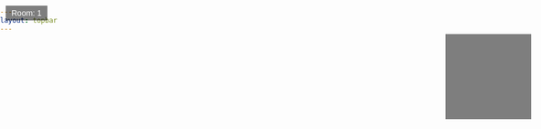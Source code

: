 ```yaml
---
layout: topbar
---
```


<html lang="en">
<head>
    <meta charset="UTF-8">
    <meta name="viewport" content="width=device-width, initial-scale=1.0">
    <title>Galeria virtual</title>
    <style>
        body, html {
            margin: 0;
            padding: 0;
            overflow: hidden;
        }
        canvas {
            display: block;
        }
        #roomIndicator {
            position: absolute;
            top: 10px;
            left: 10px;
            padding: 5px 10px;
            background-color: rgba(0, 0, 0, 0.5);
            color: white;
            font-family: Arial, sans-serif;
        }
        #minimap {
            position: absolute;
            top: 60px;
            right: 30px;
            width: 150px;
            height: 150px;
            background-color: rgba(0, 0, 0, 0.5);
        }
        #minimap canvas {
            width: 100%;
            height: 100%;
        }
    </style>
</head>
<body>
    <canvas id="gameCanvas"></canvas>
    <div id="roomIndicator">Room: 1</div>
    <div id="minimap"><canvas id="minimapCanvas"></canvas></div>
    <script>
        const canvas = document.getElementById('gameCanvas');
        const ctx = canvas.getContext('2d');
        const roomIndicator = document.getElementById('roomIndicator');
        const minimapCanvas = document.getElementById('minimapCanvas');
        const minimapCtx = minimapCanvas.getContext('2d');
        canvas.width = window.innerWidth;
        canvas.height = window.innerHeight;
        minimapCanvas.width = 150;
        minimapCanvas.height = 150;

        const map = [
  [8, 8, 8, 8, 8, 8, 8, 8, 8, 8, 8, 4, 4, 6, 4, 4, 6, 4, 6, 4, 4, 4, 6, 4],
  [8, 0, 0, 0, 0, 0, 0, 0, 0, 0, 8, 4, 0, 0, 0, 0, 0, 0, 0, 0, 0, 0, 0, 0, 4],
  [8, 0, 3, 3, 0, 0, 0, 0, 0, 8, 8, 4, 0, 0, 0, 0, 0, 0, 0, 0, 0, 0, 0, 6],
  [8, 0, 0, 3, 0, 0, 0, 0, 0, 0, 0, 0, 0, 0, 0, 0, 0, 0, 0, 0, 0, 0, 0, 6],
  [8, 0, 3, 3, 0, 0, 0, 0, 0, 8, 8, 4, 0, 0, 0, 0, 0, 0, 0, 0, 0, 0, 0, 4],
  [8, 0, 0, 0, 0, 0, 0, 0, 0, 0, 8, 4, 0, 0, 0, 0, 0, 6, 6, 6, 0, 6, 4, 6],
  [8, 8, 8, 8, 0, 8, 8, 8, 8, 8, 8, 4, 4, 4, 4, 4, 4, 6, 0, 0, 0, 0, 0, 6],
  [7, 7, 7, 7, 0, 7, 7, 7, 7, 0, 8, 0, 8, 0, 8, 0, 8, 4, 0, 4, 0, 6, 0, 6],
  [7, 7, 0, 0, 0, 0, 0, 0, 7, 8, 0, 8, 0, 8, 0, 8, 8, 6, 0, 0, 0, 0, 0, 6],
  [7, 0, 0, 0, 0, 0, 0, 0, 0, 0, 0, 0, 0, 0, 0, 0, 8, 6, 0, 0, 0, 0, 0, 4],
  [7, 0, 0, 0, 0, 0, 0, 0, 0, 0, 0, 0, 0, 0, 0, 0, 8, 6, 0, 6, 0, 6, 0, 6],
  [7, 7, 0, 0, 0, 0, 0, 0, 7, 8, 0, 8, 0, 8, 0, 8, 8, 6, 4, 6, 0, 6, 6, 6],
  [7, 7, 7, 7, 0, 7, 7, 7, 7, 8, 8, 4, 0, 6, 8, 4, 8, 3, 3, 3, 0, 3, 3, 3],
  [2, 2, 2, 2, 0, 2, 2, 2, 2, 4, 6, 4, 0, 0, 6, 0, 6, 3, 0, 0, 0, 0, 0, 3],
  [2, 2, 0, 0, 0, 0, 0, 2, 2, 4, 0, 0, 0, 0, 0, 0, 4, 3, 0, 0, 0, 0, 0, 3],
  [2, 0, 0, 0, 0, 0, 0, 0, 2, 4, 0, 0, 0, 0, 0, 0, 4, 3, 0, 0, 0, 0, 0, 3],
  [1, 0, 0, 0, 0, 0, 0, 0, 1, 4, 4, 4, 4, 4, 6, 0, 6, 3, 3, 0, 0, 0, 3, 3],
  [2, 0, 0, 0, 0, 0, 0, 0, 2, 2, 2, 1, 2, 2, 2, 6, 6, 0, 0, 5, 0, 5, 0, 5],
  [2, 2, 0, 0, 0, 0, 0, 2, 2, 2, 0, 0, 0, 2, 2, 0, 5, 0, 5, 0, 0, 0, 5, 5],
  [2, 0, 0, 0, 0, 0, 0, 0, 2, 0, 0, 0, 0, 0, 2, 5, 0, 5, 0, 5, 0, 5, 0, 5],
  [1, 0, 0, 0, 0, 0, 0, 0, 0, 0, 0, 0, 0, 0, 0, 0, 0, 0, 0, 0, 0, 0, 0, 5],
  [2, 0, 0, 0, 0, 0, 0, 0, 2, 0, 0, 0, 0, 0, 2, 5, 0, 5, 0, 5, 0, 5, 0, 5],
  [2, 2, 0, 0, 0, 0, 0, 2, 2, 2, 0, 0, 0, 2, 2, 0, 5, 0, 5, 0, 0, 0, 5, 5],
  [2, 2, 2, 2, 1, 2, 2, 2, 2, 2, 2, 1, 2, 2, 2, 5, 5, 5, 5, 5, 5, 5, 5, 5]
];


        const player = {
            x: 15,
            y: 4,
            angle: 0,
            speed: 0,
            turnSpeed: 0,
            minDistanceToWall: 0.1,
            maxDistanceToTexture: 1
        };

        const roomTextures = {
            2: 'https://raw.githubusercontent.com/nicomedinap/nicomedinap.github.io/master/Galeria/JWST/NGC3132/201.jpg',
            3: 'https://raw.githubusercontent.com/nicomedinap/nicomedinap.github.io/master/Galeria/JWST/NGC3132/210.jpg',
            4: 'https://raw.githubusercontent.com/nicomedinap/nicomedinap.github.io/master/Galeria/JWST/NGC3132/021.jpg',
            5: 'https://raw.githubusercontent.com/nicomedinap/nicomedinap.github.io/master/Galeria/JWST/NGC3132/120.jpg',
            6: 'https://raw.githubusercontent.com/nicomedinap/nicomedinap.github.io/master/Galeria/JWST/NGC3132/201.jpg',
            7: 'https://raw.githubusercontent.com/nicomedinap/nicomedinap.github.io/master/Galeria/JWST/NGC3132/210.jpg',
            8: 'https://raw.githubusercontent.com/nicomedinap/nicomedinap.github.io/master/Galeria/JWST/NGC3132/021.jpg'
        };

        const skyTextureUrl = 'https://content.nationalgeographic.com.es/medio/2018/01/22/la-via-lactea-es-mayormente-plana_9fd1ebf7.jpg';
        const floorTextureUrl = 'https://img.freepik.com/free-photo/black-painted-wall-textured-background_53876-110728.jpg';

        let currentRoom = null;
        const textures = {};
        let skyTexture = null;
        let floorTexture = null;

        function preloadTextures(urls) {
            const promises = Object.entries(urls).map(([key, url]) => {
                return new Promise((resolve, reject) => {
                    if (textures[key]) {
                        resolve();
                    } else {
                        const img = new Image();
                        img.src = url;
                        img.onload = () => {
                            textures[key] = createMipmaps(img);
                            resolve();
                        };
                        img.onerror = reject;
                    }
                });
            });
            return Promise.all(promises);
        }

        function preloadSkyAndFloorTextures(skyUrl, floorUrl) {
            return new Promise((resolve, reject) => {
                const skyImg = new Image();
                skyImg.src = skyUrl;
                skyImg.onload = () => {
                    skyTexture = skyImg;
                    const floorImg = new Image();
                    floorImg.src = floorUrl;
                    floorImg.onload = () => {
                        floorTexture = floorImg;
                        resolve();
                    };
                    floorImg.onerror = reject;
                };
                skyImg.onerror = reject;
            });
        }

        function createMipmaps(image) {
            const mipmaps = [image];
            let width = image.width / 2;
            let height = image.height / 2;
            while (width >= 1 && height >= 1) {
                const canvas = document.createElement('canvas');
                canvas.width = width;
                canvas.height = height;
                const ctx = canvas.getContext('2d');
                ctx.drawImage(image, 0, 0, width, height);
                mipmaps.push(canvas);
                width /= 2;
                height /= 2;
            }
            return mipmaps;
        }

        function handleInput() {
            window.addEventListener('keydown', (e) => {
                switch (e.keyCode) {
                    case 37: player.turnSpeed = -0.05; break;
                    case 39: player.turnSpeed = 0.05; break;
                    case 38: player.speed = 0.1; break;
                    case 40: player.speed = -0.1; break;
                }
            });

            window.addEventListener('keyup', (e) => {
                switch (e.keyCode) {
                    case 37:
                    case 39: player.turnSpeed = 0; break;
                    case 38:
                    case 40: player.speed = 0; break;
                }
            });
        }

        function update() {
            player.angle += player.turnSpeed;
            const moveStep = player.speed;
            const newX = player.x + Math.cos(player.angle) * moveStep;
            const newY = player.y + Math.sin(player.angle) * moveStep;

            if (isValidMove(newX, newY)) {
                player.x = newX;
                player.y = newY;
            }

            checkRoomTransition();
        }

        function isValidMove(newX, newY) {
            const mapX = Math.floor(newX);
            const mapY = Math.floor(newY);
            if (newX < 0 || newX >= map[0].length || newY < 0 || newY >= map.length) {
                return false;
            }
            if (map[mapY][mapX] !== 0) {
                return false;
            }
            return true;
        }

        function checkRoomTransition() {
            const mapX = Math.floor(player.x);
            const mapY = Math.floor(player.y);
            const room = map[mapY][mapX];
            if (room !== currentRoom && room !== 0 && roomTextures[room]) {
                currentRoom = room;
                roomIndicator.innerText = `Room: ${room}`;
                preloadTextures({ [room]: roomTextures[room] }).then(() => {
                    draw();
                });
            }
        }

        function castRay(angle) {
            let x = player.x;
            let y = player.y;
            const sin = Math.sin(angle);
            const cos = Math.cos(angle);

            while (true) {
                x += cos * 0.01;
                y += sin * 0.01;
                const mapX = Math.floor(x);
                const mapY = Math.floor(y);

                if (map[mapY][mapX] !== 0) {
                    const dist = Math.sqrt((x - player.x) ** 2 + (y - player.y) ** 2);
                    const hitX = x - mapX;
                    const hitY = y - mapY;
                    const hitOffset = Math.abs(hitX) > Math.abs(hitY) ? hitX : hitY;
                    return { dist, texture: textures[map[mapY][mapX]], hitOffset, mapX, mapY };
                }
            }
        }

        function draw() {
            ctx.clearRect(0, 0, canvas.width, canvas.height);

            // Dibujar cielo
            if (skyTexture) {
                ctx.drawImage(skyTexture, 0, 0, canvas.width, canvas.height / 2);
            }

            // Dibujar suelo
            if (floorTexture) {
                ctx.drawImage(floorTexture, 0, canvas.height / 2, canvas.width, canvas.height / 2);
            }

            const fov = Math.PI / 4;
            const numRays = canvas.width;
            const rayAngleStep = fov / numRays;

            for (let i = 0; i < numRays; i++) {
                const rayAngle = player.angle - fov / 2 + i * rayAngleStep;
                const { dist, texture, hitOffset, mapX, mapY } = castRay(rayAngle);

                const wallHeight = Math.min(canvas.height / dist, canvas.height);
                const wallTop = (canvas.height - wallHeight) / 2;

                if (texture) {
                    const mipLevel = Math.min(Math.max(0, Math.floor(Math.log2(dist))), texture.length - 1);
                    const mipTexture = texture[mipLevel];
                    const textureX = Math.floor(hitOffset * mipTexture.width);

                    ctx.drawImage(mipTexture, textureX, 0, 1, mipTexture.height, i, wallTop, 1, wallHeight);
                } else {
                    ctx.fillStyle = 'gray';
                    ctx.fillRect(i, wallTop, 1, wallHeight);
                }
            }

            drawMinimap();
        }

        function drawMinimap() {
            minimapCtx.clearRect(0, 0, minimapCanvas.width, minimapCanvas.height);

            const scale = minimapCanvas.width / map[0].length;

            // Dibujar el fondo del minimapa
            minimapCtx.fillStyle = 'white';
            minimapCtx.fillRect(0, 0, minimapCanvas.width, minimapCanvas.height);

            // Dibujar las paredes
            for (let y = 0; y < map.length; y++) {
                for (let x = 0; x < map[0].length; x++) {
                    if (map[y][x] !== 0) {
                        minimapCtx.fillStyle = 'black';
                        minimapCtx.fillRect(x * scale, y * scale, scale, scale);
                    }
                }
            }

            // Dibujar el jugador
            minimapCtx.fillStyle = 'red';
            minimapCtx.beginPath();
            minimapCtx.arc(player.x * scale, player.y * scale, scale / 2, 0, 2 * Math.PI);
            minimapCtx.fill();
        }

        function mainLoop() {
            update();
            draw();
            requestAnimationFrame(mainLoop);
        }

        preloadTextures(roomTextures).then(() => {
            return preloadSkyAndFloorTextures(skyTextureUrl, floorTextureUrl);
        }).then(() => {
            handleInput();
            mainLoop();
        }).catch((error) => {
            console.error('Error loading textures:', error);
        });
    </script>
</body>
</html>
